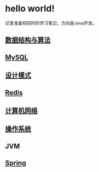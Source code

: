 # hello world!

记录准备校招时的学习笔记，方向是Java开发。

## [数据结构与算法](docs/数据结构与算法.md)

## [MySQL](docs/MySQL.md)

## [设计模式](docs/设计模式.md)

## [Redis](docs/Redis.md)

## [计算机网络](docs/计算机网络.md)

## [操作系统](docs/操作系统.md)

## JVM

## [Spring](Spring.md)